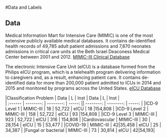 #Data and Labels

## Data  

Medical Information Mart for Intensive Care (MIMIC) is one of the most extensive publicly available medical databases. It contains de-identified health records of 49,785 adult patient admissions and 7,870 neonates admissions in critical care units at the Beth Israel Deaconess Medical Center between 2001 and 2012. [MIMIC-III Clinical Database](https://physionet.org/works/MIMICIIIClinicalDatabase/access.shtml)

The electronic Intensive Care Unit (eICU) is a database formed from the Philips eICU program, which is a telehealth program delivering information to caregivers and, as a result, enhancing patient care. It contains de-identified data for more than 200,000 patient admitted to ICUs in 2014 and 2015 and monitored by programs across the United States. [eICU Database](https://eicu-crd.mit.edu/)

|Classification Problem | Data  | L  | Inst   |  Data  | L  | Inst  |  
| :------ | --------: | --------: | -----: || --------: | --------: | -----: |
|ICD-9 Level 1 | MIMIC-III |   18 | 52,722   |  eICU | 18 |154,808   | 
|ICD-9 Level 2 | MIMIC-III | 158 | 52,722   |  eICU  | 93 |154,808     | 
|ICD-9 Level 3 | MIMIC-III | 923 | 52,722   |  eICU  | 316 | 154,808   | 
|Cardiovascular | MIMIC-III | 30 | 28,154   |  eICU | 15 | 53,477 | 
|COVID-19 | MIMIC-III | 42|35,458   |  eICU  | 25 | 34,387 |
|Fungal or bacterial | MIMIC-III | 73 | 30,814   |  eICU | 42|54,193|        

 


